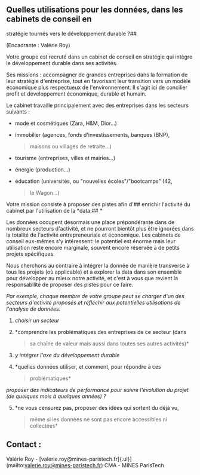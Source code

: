 ## Quelles utilisations pour les données, dans les cabinets de conseil en
stratégie tournés vers le développement durable ?## 

(Encadrante : Valérie Roy)

Votre groupe est recruté dans un cabinet de conseil en stratégie qui
intègre le développement durable dans ses activités.

Ses missions : accompagner de grandes entreprises dans la formation de
leur stratégie d\'entreprise, tout en favorisant leur transition vers un
modèle économique plus respectueux de l\'environnement. Il s\'agit ici
de concilier profit et développement économique, durable et humain.

Le cabinet travaille principalement avec des entreprises dans les
secteurs suivants :

-   mode et cosmétiques (Zara, H&M, Dior...)

-   immobilier (agences, fonds d\'investissements, banques (BNP),
    > maisons ou villages de retraite...)

-   tourisme (entreprises, villes et mairies...)

-   énergie (production...)

-   éducation (universités, ou \"nouvelles écoles\"/\"bootcamps\" (42,
    > le Wagon...)

Votre mission consiste à proposer des pistes afin d'## enrichir
l\'activité du cabinet par l\'utilisation de la *data:## *

Les données occupent désormais une place prépondérante dans de nombreux
secteurs d\'activité, et ne pourront bientôt plus être ignorées dans la
totalité de l\'activité entrepreneuriale et économique. Les cabinets de
conseil eux-mêmes s\'y intéressent: le potentiel est énorme mais leur
utilisation reste encore marginale, souvent encore réservée à de petits
projets spécifiques.

Nous cherchons au contraire à intégrer la donnée de manière transverse à
tous les projets (où applicable) et à explorer la data dans son ensemble
pour développer au mieux notre activité, et c\'est à vous que revient la
responsabilité de proposer des pistes pour ce faire.

*Par exemple,* c*haque membre de votre groupe peut se charger d\'un des
secteurs d\'activité proposés et réfléchir aux potentielles utilisations
de l\'analyse de données.*

1)  *choisir un secteur*

2)  *comprendre les problématiques des entreprises de ce secteur (dans
    > sa chaîne de valeur mais aussi dans toutes ses autres activités)*

3)  *y intégrer l\'axe du développement durable*

4)  *quelles données utiliser, et comment, pour répondre à ces
    > problématiques*

*proposer des indicateurs de performance pour suivre l\'évolution du
projet (de quelques mois à quelques années) ?*

5)  *ne vous censurez pas, proposer des idées qui sortent du déjà vu,
    > même si les données ne sont pas encore accessibles ni collectées*

## Contact :

Valérie Roy -
[valerie.roy\@mines-paristech.fr]{.ul}](mailto:valerie.roy@mines-paristech.fr)
CMA - MINES ParisTech
